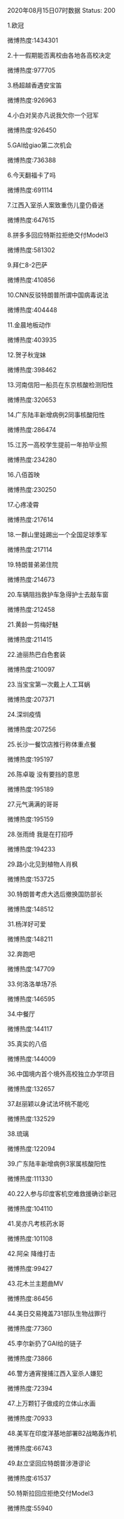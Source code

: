 2020年08月15日07时数据
Status: 200

1.欧冠

微博热度:1434301

2.十一假期能否离校由各地各高校决定

微博热度:977705

3.杨超越香遇安宝笛

微博热度:926963

4.小白对吴亦凡说我欠你一个冠军

微博热度:926450

5.GAI给giao第二次机会

微博热度:736388

6.今天翻福卡了吗

微博热度:691114

7.江西入室杀人案致重伤儿童仍昏迷

微博热度:647615

8.拼多多回应特斯拉拒绝交付Model3

微博热度:581302

9.拜仁8-2巴萨

微博热度:410856

10.CNN反驳特朗普所谓中国病毒说法

微博热度:404448

11.金晨地板动作

微博热度:403935

12.贺子秋宠妹

微博热度:398462

13.河南信阳一船员在东京核酸检测阳性

微博热度:320653

14.广东陆丰新增病例2同事核酸阳性

微博热度:286474

15.江苏一高校学生提前一年拍毕业照

微博热度:234280

16.八佰首映

微博热度:230250

17.心疼凌霄

微博热度:217614

18.一群山里娃踢出一个全国足球季军

微博热度:217114

19.特朗普弟弟住院

微博热度:214673

20.车辆阻挡救护车急得护士去敲车窗

微博热度:212458

21.黄龄一剪梅好魅

微博热度:211415

22.迪丽热巴白色套装

微博热度:210097

23.当宝宝第一次戴上人工耳蜗

微博热度:207371

24.深圳疫情

微博热度:207256

25.长沙一餐饮店推行称体重点餐

微博热度:195197

26.陈卓璇 没有要挡的意思

微博热度:195189

27.元气满满的哥哥

微博热度:195159

28.张雨绮 我是在打招呼

微博热度:194233

29.路小北见到植物人肖枫

微博热度:153725

30.特朗普考虑大选后撤换国防部长

微博热度:148512

31.杨洋好可爱

微博热度:148211

32.奔跑吧

微博热度:147709

33.何洛洛单场7杀

微博热度:146595

34.中餐厅

微博热度:144117

35.真实的八佰

微博热度:144009

36.中国境内首个境外高校独立办学项目

微博热度:132657

37.赵丽颖以身试法坏桃不能吃

微博热度:132529

38.琉璃

微博热度:122094

39.广东陆丰新增病例3家属核酸阳性

微博热度:111330

40.22人参与印度客机空难救援确诊新冠

微博热度:104110

41.吴亦凡考核药水哥

微博热度:101108

42.阿朵 降维打击

微博热度:99427

43.花木兰主题曲MV

微博热度:86456

44.美日交易掩盖731部队生物战罪行

微博热度:77360

45.李尔新扔了GAI给的链子

微博热度:73866

46.警方通宵搜捕江西入室杀人嫌犯

微博热度:72394

47.上万颗钉子做成的立体山水画

微博热度:70933

48.美军在印度洋基地部署B2战略轰炸机

微博热度:66743

49.赵立坚回应特朗普涉港谬论

微博热度:61537

50.特斯拉回应拒绝交付Model3

微博热度:55940

